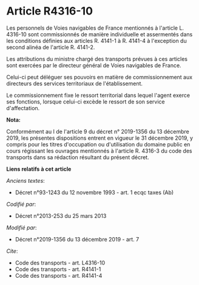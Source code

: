 # Article R4316-10

Les personnels de Voies navigables de France mentionnés à l'article L. 4316-10 sont commissionnés de manière individuelle et
assermentés dans les conditions définies aux 
    articles R. 4141-1 à R. 4141-4 à l'exception du second alinéa de l'article R. 4141-2. 

Les attributions du ministre chargé des transports prévues à ces articles sont exercées par le directeur général de Voies
navigables de France. 

Celui-ci peut déléguer ses pouvoirs en matière de commissionnement aux directeurs des services territoriaux de
l'établissement. 

Le commissionnement fixe le ressort territorial dans lequel l'agent exerce ses fonctions, lorsque celui-ci excède le ressort
de son service d'affectation.

**Nota:**

Conformément au I de l'article 9 du décret n° 2019-1356 du 13 décembre 2019, les présentes dispositions entrent en vigueur le
31 décembre 2019, y compris pour les titres d'occupation ou d'utilisation du domaine public en cours régissant les ouvrages
mentionnés à l'article R. 4316-3 du code des transports dans sa rédaction résultant du présent décret.

**Liens relatifs à cet article**

_Anciens textes_:

  - Décret n°93-1243 du 12 novembre 1993 - art. 1 ecqc taxes (Ab)

_Codifié par_:

  - Décret n°2013-253 du 25 mars 2013

_Modifié par_:

  - Décret n°2019-1356 du 13 décembre 2019 - art. 7

_Cite_:

  - Code des transports - art. L4316-10
  - Code des transports - art. R4141-1
  - Code des transports - art. R4141-4
